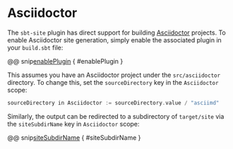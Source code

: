 # Asciidoctor

The `sbt-site` plugin has direct support for building [Asciidoctor] projects. To enable Asciidoctor site generation, simply enable the associated plugin in your `build.sbt` file:

@@ snip[enablePlugin](../../../sbt-test/asciidoctor/can-use-asciidoctor/build.sbt) { #enablePlugin }

This assumes you have an Asciidoctor project under the `src/asciidoctor` directory. To change this, set the `sourceDirectory` key in the `Asciidoctor` scope:

```sbt
sourceDirectory in Asciidoctor := sourceDirectory.value / "asciimd"
```

Similarly, the output can be redirected to a subdirectory of `target/site` via the `siteSubdirName` key in `Asciidoctor` scope:

@@ snip[siteSubdirName](../../../sbt-test/asciidoctor/can-use-asciidoctor/build.sbt) { #siteSubdirName }

[Asciidoctor]: http://asciidoctor.org
